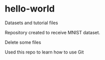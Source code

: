# hello-world
Datasets and tutorial files

Repository created to receive MNIST dataset.

Delete some files

Used this repo to learn how to use Git
